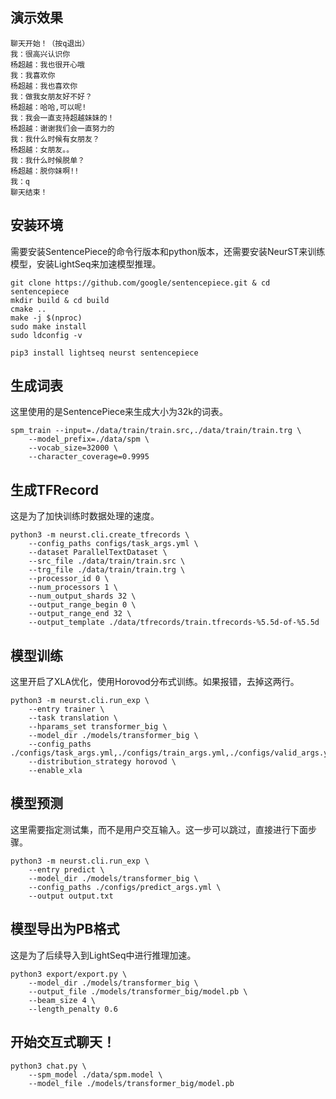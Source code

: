 ## 演示效果
```text
聊天开始！（按q退出）
我：很高兴认识你
杨超越：我也很开心哦
我：我喜欢你
杨超越：我也喜欢你
我：做我女朋友好不好？
杨超越：哈哈,可以呢!
我：我会一直支持超越妹妹的！
杨超越：谢谢我们会一直努力的
我：我什么时候有女朋友？
杨超越：女朋友。。
我：我什么时候脱单？
杨超越：脱你妹啊!!
我：q
聊天结束！
```

## 安装环境
需要安装SentencePiece的命令行版本和python版本，还需要安装NeurST来训练模型，安装LightSeq来加速模型推理。

```shell
git clone https://github.com/google/sentencepiece.git & cd sentencepiece
mkdir build & cd build
cmake ..
make -j $(nproc)
sudo make install
sudo ldconfig -v

pip3 install lightseq neurst sentencepiece
```

## 生成词表
这里使用的是SentencePiece来生成大小为32k的词表。

```shell
spm_train --input=./data/train/train.src,./data/train/train.trg \
    --model_prefix=./data/spm \
    --vocab_size=32000 \
    --character_coverage=0.9995
```

## 生成TFRecord
这是为了加快训练时数据处理的速度。

```shell
python3 -m neurst.cli.create_tfrecords \
    --config_paths configs/task_args.yml \
    --dataset ParallelTextDataset \
    --src_file ./data/train/train.src \
    --trg_file ./data/train/train.trg \
    --processor_id 0 \
    --num_processors 1 \
    --num_output_shards 32 \
    --output_range_begin 0 \
    --output_range_end 32 \
    --output_template ./data/tfrecords/train.tfrecords-%5.5d-of-%5.5d
```

## 模型训练
这里开启了XLA优化，使用Horovod分布式训练。如果报错，去掉这两行。

```shell
python3 -m neurst.cli.run_exp \
    --entry trainer \
    --task translation \
    --hparams_set transformer_big \
    --model_dir ./models/transformer_big \
    --config_paths ./configs/task_args.yml,./configs/train_args.yml,./configs/valid_args.yml
    --distribution_strategy horovod \
    --enable_xla
```

## 模型预测
这里需要指定测试集，而不是用户交互输入。这一步可以跳过，直接进行下面步骤。

```shell
python3 -m neurst.cli.run_exp \
    --entry predict \
    --model_dir ./models/transformer_big \
    --config_paths ./configs/predict_args.yml \
    --output output.txt
```

## 模型导出为PB格式
这是为了后续导入到LightSeq中进行推理加速。

```shell
python3 export/export.py \
    --model_dir ./models/transformer_big \
    --output_file ./models/transformer_big/model.pb \
    --beam_size 4 \
    --length_penalty 0.6
```

## 开始交互式聊天！

```shell
python3 chat.py \
    --spm_model ./data/spm.model \
    --model_file ./models/transformer_big/model.pb
```
